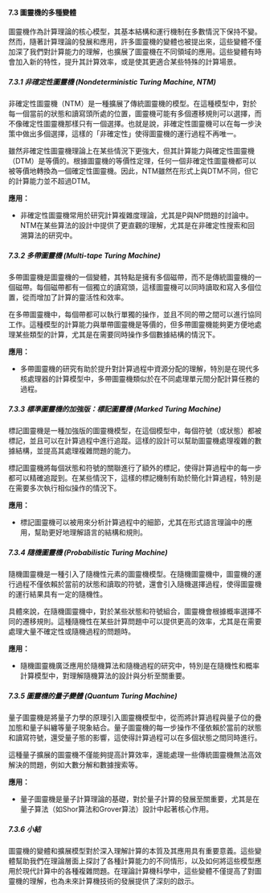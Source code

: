 #### **7.3 圖靈機的多種變體**

圖靈機作為計算理論的核心模型，其基本結構和運行機制在多數情況下保持不變。然而，隨著計算理論的發展和應用，許多圖靈機的變體也被提出來，這些變體不僅加深了我們對計算能力的理解，也擴展了圖靈機在不同領域的應用。這些變體有時會加入新的特性，提升其計算效率，或是使其更適合某些特殊的計算場景。

##### **7.3.1 非確定性圖靈機 (Nondeterministic Turing Machine, NTM)**

非確定性圖靈機（NTM）是一種擴展了傳統圖靈機的模型。在這種模型中，對於每一個當前的狀態和讀寫頭所處的位置，圖靈機可能有多個遷移規則可以選擇，而不像確定性圖靈機那樣只有一個選擇。也就是說，非確定性圖靈機可以在每一步決策中做出多個選擇，這樣的「非確定性」使得圖靈機的運行過程不再唯一。

雖然非確定性圖靈機理論上在某些情況下更強大，但其計算能力與確定性圖靈機（DTM）是等價的。根據圖靈機的等價性定理，任何一個非確定性圖靈機都可以被等價地轉換為一個確定性圖靈機。因此，NTM雖然在形式上與DTM不同，但它的計算能力並不超過DTM。

**應用：**
- 非確定性圖靈機常用於研究計算複雜度理論，尤其是P與NP問題的討論中。NTM在某些算法的設計中提供了更直觀的理解，尤其是在非確定性搜索和回溯算法的研究中。

##### **7.3.2 多帶圖靈機 (Multi-tape Turing Machine)**

多帶圖靈機是圖靈機的一個變體，其特點是擁有多個磁帶，而不是傳統圖靈機的一個磁帶。每個磁帶都有一個獨立的讀寫頭，這樣圖靈機可以同時讀取和寫入多個位置，從而增加了計算的靈活性和效率。

在多帶圖靈機中，每個帶都可以執行單獨的操作，並且不同的帶之間可以進行協同工作。這種模型的計算能力與單帶圖靈機是等價的，但多帶圖靈機能夠更方便地處理某些類型的計算，尤其是在需要同時操作多個數據結構的情況下。

**應用：**
- 多帶圖靈機的研究有助於提升對計算過程中資源分配的理解，特別是在現代多核處理器的計算模型中，多帶圖靈機類似於在不同處理單元間分配計算任務的過程。

##### **7.3.3 標準圖靈機的加強版：標記圖靈機 (Marked Turing Machine)**

標記圖靈機是一種加強版的圖靈機模型，在這個模型中，每個符號（或狀態）都被標記，並且可以在計算過程中進行追蹤。這樣的設計可以幫助圖靈機處理複雜的數據結構，並提高其處理複雜問題的能力。

標記圖靈機將每個狀態和符號的關聯進行了額外的標記，使得計算過程中的每一步都可以精確追蹤到。在某些情況下，這樣的標記機制有助於簡化計算過程，特別是在需要多次執行相似操作的情況下。

**應用：**
- 標記圖靈機可以被用來分析計算過程中的細節，尤其在形式語言理論中的應用，幫助更好地理解語言的結構和規則。

##### **7.3.4 隨機圖靈機 (Probabilistic Turing Machine)**

隨機圖靈機是一種引入了隨機性元素的圖靈機模型。在隨機圖靈機中，圖靈機的運行過程不僅依賴於當前的狀態和讀取的符號，還會引入隨機選擇過程，使得圖靈機的運行結果具有一定的隨機性。

具體來說，在隨機圖靈機中，對於某些狀態和符號組合，圖靈機會根據概率選擇不同的遷移規則。這種隨機性在某些計算問題中可以提供更高的效率，尤其是在需要處理大量不確定性或隨機過程的問題時。

**應用：**
- 隨機圖靈機廣泛應用於隨機算法和隨機過程的研究中，特別是在隨機性和概率計算模型中，對理解隨機算法的設計與分析至關重要。

##### **7.3.5 圖靈機的量子變體 (Quantum Turing Machine)**

量子圖靈機是將量子力學的原理引入圖靈機模型中，從而將計算過程與量子位的疊加態和量子糾纏等量子現象結合。量子圖靈機的每一步操作不僅依賴於當前的狀態和讀寫符號，還受量子態的影響，這使得計算過程可以在多個狀態之間同時進行。

這種量子擴展的圖靈機不僅能夠提高計算效率，還能處理一些傳統圖靈機無法高效解決的問題，例如大數分解和數據搜索等。

**應用：**
- 量子圖靈機是量子計算理論的基礎，對於量子計算的發展至關重要，尤其是在量子算法（如Shor算法和Grover算法）設計中起著核心作用。

##### **7.3.6 小結**

圖靈機的變體和擴展模型對於深入理解計算的本質及其應用具有重要意義。這些變體幫助我們在理論層面上探討了各種計算能力的不同情形，以及如何將這些模型應用於現代計算中的各種複雜問題。在理論計算機科學中，這些變體不僅提高了對圖靈機的理解，也為未來計算機技術的發展提供了深刻的啟示。